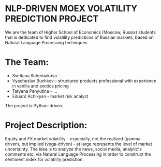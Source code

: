 # NLP-DRIVEN MOEX VOLATILITY PREDICTION PROJECT

We are the team of Higher School of Economics (Moscow, Russia) students that is dedicated to find volatility predictions of Russian markets, based on Natural Language Processing techniques.

# The Team:
* Svetlana Scherbakova - ...
* Vyacheslav Buchkov - structured products professional with experience in vanilla and exotics pricing
* Tatyana Panyutina - ...
* Eduard Achikyan - market risk analyst 

The project is Python-driven.

# Project Description:
Equity and FX market volatility - especially, not the realized (gamma-driven), but implied (vega-driven) - at large represents the level of market uncertainty. The idea is to analyze the news, social media, analytic's comments etc. via Natural Language Processing in order to construct the sentiment index for volatility prediction.
